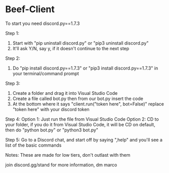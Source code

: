 # Beef-Client

To start you need discord.py==1.7.3

Step 1:
  1. Start with "pip uninstall discord.py" or "pip3 uninstall discord.py"
  2. It'll ask Y/N, say y, if it doesn't continue to the next step

Step 2: 
  1. Do "pip install discord.py==1.7.3" or "pip3 install discord.py==1.7.3" in your terminal/command prompt

Step 3:
  1. Create a folder and drag it into Visual Studio Code
  2. Create a file called bot.py then from our bot.py insert the code
  3. At the bottom where it says "client.run("token here", bot=False)" replace "token here" with your discord token

Step 4: 
  Option 1: Just run the file from Visual Studio Code
  Option 2: CD to your folder, if you do it from Visual Studio Code, it will be CD on default, then do "python bot.py" or "python3 bot.py"

Step 5:
  Go to a Discord chat, and start off by saying ",help" and you'll see a list of the basic commands

Notes:
  These are made for low tiers, don't outlast with them

  join discord.gg/stand for more information, dm marco
